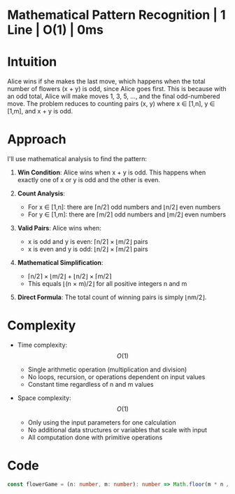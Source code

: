 # Mathematical Pattern Recognition | 1 Line | O(1) | 0ms

# Intuition
Alice wins if she makes the last move, which happens when the total number of flowers (x + y) is odd, since Alice goes first. This is because with an odd total, Alice will make moves 1, 3, 5, ..., and the final odd-numbered move. The problem reduces to counting pairs (x, y) where x ∈ [1,n], y ∈ [1,m], and x + y is odd.

# Approach
I'll use mathematical analysis to find the pattern:

1. **Win Condition**: Alice wins when x + y is odd. This happens when exactly one of x or y is odd and the other is even.

2. **Count Analysis**: 
   - For x ∈ [1,n]: there are ⌈n/2⌉ odd numbers and ⌊n/2⌋ even numbers
   - For y ∈ [1,m]: there are ⌈m/2⌉ odd numbers and ⌊m/2⌋ even numbers

3. **Valid Pairs**: Alice wins when:
   - x is odd and y is even: ⌈n/2⌉ × ⌊m/2⌋ pairs
   - x is even and y is odd: ⌊n/2⌋ × ⌈m/2⌉ pairs

4. **Mathematical Simplification**: 
   - ⌈n/2⌉ × ⌊m/2⌋ + ⌊n/2⌋ × ⌈m/2⌉
   - This equals ⌊(n × m)/2⌋ for all positive integers n and m

5. **Direct Formula**: The total count of winning pairs is simply ⌊nm/2⌋.

# Complexity
- Time complexity: $$O(1)$$
  - Single arithmetic operation (multiplication and division)
  - No loops, recursion, or operations dependent on input values
  - Constant time regardless of n and m values

- Space complexity: $$O(1)$$
  - Only using the input parameters for one calculation
  - No additional data structures or variables that scale with input
  - All computation done with primitive operations

# Code
```typescript []
const flowerGame = (n: number, m: number): number => Math.floor(m * n / 2);
```